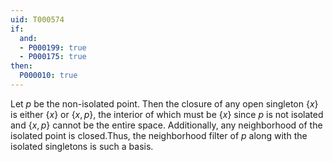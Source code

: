 ```yaml
---
uid: T000574
if:
  and:
  - P000199: true
  - P000175: true
then:
  P000010: true
---
```

Let $p$ be the non-isolated point. Then the closure of any open singleton $\{x\}$ is either $\{x\}$ or $\{x,p\}$, the interior of which must be $\{x\}$ since $p$ is not isolated and $\{x,p\}$ cannot be the entire space. Additionally, any neighborhood of the isolated point is closed.Thus, the neighborhood filter of $p$ along with the isolated singletons is such a basis.
